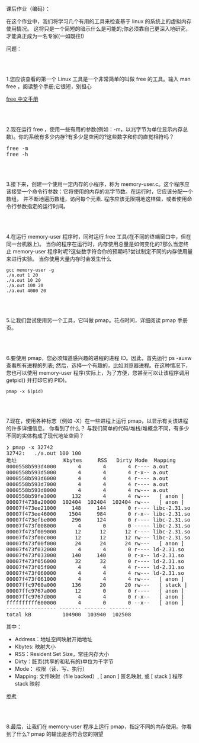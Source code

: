 课后作业（编码）：

在这个作业中，我们将学习几个有用的工具来检查基于 linux 的系统上的虚拟内存使用情况。
这将只是一个简短的暗示什么是可能的;你必须靠自己更深入地研究，才能真正成为一名专家(一如既往!)


问题：

<br/>
<br/>

1.您应该查看的第一个 Linux 工具是一个非常简单的叫做 free 的工具。输入 man free ，阅读整个手册;它很短，别担心

[free 中文手册](https://github.com/man-pages-zh/manpages-zh/blob/d3db01c0bbcae067a6af11edbe61613b373b26cc/src/man1/free.1)

<br/>
<br/>

2.现在运行 free ，使用一些有用的参数(例如：-m，以兆字节为单位显示内存总数)。你的系统有多少内存?有多少是空闲的?这些数字和你的直觉相符吗？

<pre>
free -m
free -h
</pre>

<br/>
<br/>

3.接下来，创建一个使用一定内存的小程序，称为 memory-user.c。这个程序应该接受一个命令行参数：它将使用的内存的兆字节数。在运行时，它应该分配一个数组，
并不断地遍历数组，访问每个元素. 程序应该无限期地这样做，或者使用命令行参数指定的运行时间。
            

<br/>
<br/>

4.在运行 memory-user 程序时，同时运行 free 工具(在不同的终端窗口中，但在同一台机器上)。
当你的程序在运行时，内存使用总量是如何变化的?那么当您终止 memory-user 程序时呢?这些数字符合你的预期吗?尝试制定不同的内存使用量来进行实验。
当你使用大量内存时会发生什么

```shell script
gcc memory-user -g 
./a.out 1 20
./a.out 10 20
./a.out 100 20
./a.out 4000 20
```


<br/>
<br/>

5.让我们尝试使用另一个工具，它叫做 pmap。花点时间，详细阅读 pmap 手册页。


<br/>
<br/>

6.要使用 pmap，您必须知道感兴趣的进程的进程 ID。因此，首先运行 ps -auxw 查看所有进程的列表;
然后，选择一个有趣的，比如浏览器进程。在这种情况下，您也可以使用 memory-user 程序(实际上，为了方便，您甚至可以让该程序调用 getpid() 并打印它的 PID)。

```shell script
pmap -x $(pid)
```

<br/>
<br/>

7.现在，使用各种标志（例如 -X）在一些进程上运行 pmap，以显示有关该进程的许多详细信息。 你看到了什么？ 
与我们简单的代码/堆栈/堆概念不同，有多少不同的实体构成了现代地址空间？

<pre>
❯ pmap -x 32742
32742:   ./a.out 100 100
地址               Kbytes     RSS   Dirty Mode  Mapping
0000558b593d4000       4       4       4 r---- a.out
0000558b593d5000       4       4       4 r-x-- a.out
0000558b593d6000       4       4       4 r---- a.out
0000558b593d7000       4       4       4 r---- a.out
0000558b593d8000       4       4       4 rw--- a.out
0000558b59fe3000     132       4       4 rw---   [ anon ]
00007f4738a20000  102404  102404  102404 rw---   [ anon ]
00007f473ee21000     148     144       0 r---- libc-2.31.so
00007f473ee46000    1504     984       0 r-x-- libc-2.31.so
00007f473efbe000     296     124       0 r---- libc-2.31.so
00007f473f008000       4       0       0 ----- libc-2.31.so
00007f473f009000      12      12      12 r---- libc-2.31.so
00007f473f00c000      12      12      12 rw--- libc-2.31.so
00007f473f00f000      24      24      24 rw---   [ anon ]
00007f473f032000       4       4       0 r---- ld-2.31.so
00007f473f033000     140     140       0 r-x-- ld-2.31.so
00007f473f056000      32      32       0 r---- ld-2.31.so
00007f473f05f000       4       4       4 r---- ld-2.31.so
00007f473f060000       4       4       4 rw--- ld-2.31.so
00007f473f061000       4       4       4 rw---   [ anon ]
00007ffc9760a000     136      20      20 rw---   [ stack ]
00007ffc9767a000      12       0       0 r----   [ anon ]
00007ffc9767d000       4       4       0 r-x--   [ anon ]
ffffffffff600000       4       0       0 --x--   [ anon ]
---------------- ------- ------- ------- 
total kB          104900  103940  102508
</pre>

其中：
- Address：地址空间映射开始地址
- Kbytes: 映射大小
- RSS：Resident Set Size，常驻内存大小
- Dirty：脏页(共享的和私有的)单位为千字节
- Mode： 权限（读、写、执行）  
- Mapping: 文件映射（file backed）,  [ anon ] 匿名映射, 或 [ stack ] 程序 stack 映射

[参考](https://serverfault.com/questions/274460/what-does-kbytes-rss-dirty-mean-for-pmap)     

<br/>
<br/>

8.最后，让我们在 memory-user 程序上运行 pmap，指定不同的内存使用。你看到了什么? pmap 的输出是否符合您的期望
